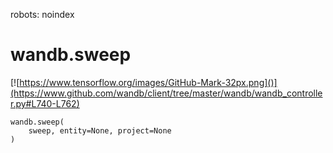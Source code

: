 robots: noindex

# wandb.sweep

<!-- Insert buttons and diff -->


[![https://www.tensorflow.org/images/GitHub-Mark-32px.png]()](https://www.github.com/wandb/client/tree/master/wandb/wandb_controller.py#L740-L762)





<pre class="devsite-click-to-copy prettyprint lang-py tfo-signature-link">
<code>wandb.sweep(
    sweep, entity=None, project=None
)
</code></pre>



<!-- Placeholder for "Used in" -->
